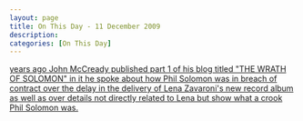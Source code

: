 ```yaml
---
layout: page
title: On This Day - 11 December 2009
description: 
categories: [On This Day]
---
```


[<span id="age1"></span> years ago John McCready published part 1 of his blog titled "THE WRATH OF SOLOMON" in it he spoke about how Phil Solomon was in breach of contract over the delay in the delivery of Lena Zavaroni's new record album as well as over details not directly related to Lena but show what a crook Phil Solomon was.](http://musicandmediastories.blogspot.com/2009/12/wrath-of-solomon.html)

<!-- Script for calculating number of years ago -->
<script>
var dob = '20091209';
var year = Number(dob.substr(0, 4));
var month = Number(dob.substr(4, 2)) - 1;
var day = Number(dob.substr(6, 2));
var today = new Date();
var age1 = today.getFullYear() - year;
if (today.getMonth() < month || (today.getMonth() == month && today.getDate() < day)) {
age1--;
}
document.getElementById("age1").innerHTML=age1;
</script>
